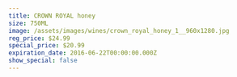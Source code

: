 ```yaml
---
title: CROWN ROYAL honey
size: 750ML
image: /assets/images/wines/crown_royal_honey_1__960x1280.jpg
reg_price: $24.99
special_price: $20.99
expiration_date: 2016-06-22T00:00:00.000Z
show_special: false
---
```



